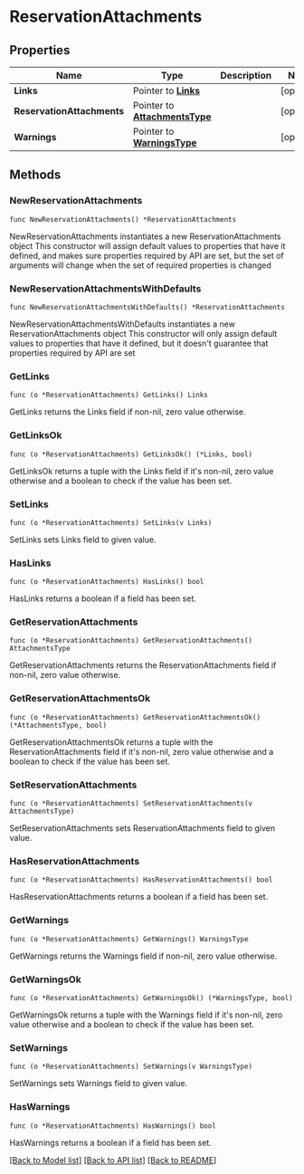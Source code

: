 # ReservationAttachments

## Properties

Name | Type | Description | Notes
------------ | ------------- | ------------- | -------------
**Links** | Pointer to [**Links**](Links.md) |  | [optional] 
**ReservationAttachments** | Pointer to [**AttachmentsType**](AttachmentsType.md) |  | [optional] 
**Warnings** | Pointer to [**WarningsType**](WarningsType.md) |  | [optional] 

## Methods

### NewReservationAttachments

`func NewReservationAttachments() *ReservationAttachments`

NewReservationAttachments instantiates a new ReservationAttachments object
This constructor will assign default values to properties that have it defined,
and makes sure properties required by API are set, but the set of arguments
will change when the set of required properties is changed

### NewReservationAttachmentsWithDefaults

`func NewReservationAttachmentsWithDefaults() *ReservationAttachments`

NewReservationAttachmentsWithDefaults instantiates a new ReservationAttachments object
This constructor will only assign default values to properties that have it defined,
but it doesn't guarantee that properties required by API are set

### GetLinks

`func (o *ReservationAttachments) GetLinks() Links`

GetLinks returns the Links field if non-nil, zero value otherwise.

### GetLinksOk

`func (o *ReservationAttachments) GetLinksOk() (*Links, bool)`

GetLinksOk returns a tuple with the Links field if it's non-nil, zero value otherwise
and a boolean to check if the value has been set.

### SetLinks

`func (o *ReservationAttachments) SetLinks(v Links)`

SetLinks sets Links field to given value.

### HasLinks

`func (o *ReservationAttachments) HasLinks() bool`

HasLinks returns a boolean if a field has been set.

### GetReservationAttachments

`func (o *ReservationAttachments) GetReservationAttachments() AttachmentsType`

GetReservationAttachments returns the ReservationAttachments field if non-nil, zero value otherwise.

### GetReservationAttachmentsOk

`func (o *ReservationAttachments) GetReservationAttachmentsOk() (*AttachmentsType, bool)`

GetReservationAttachmentsOk returns a tuple with the ReservationAttachments field if it's non-nil, zero value otherwise
and a boolean to check if the value has been set.

### SetReservationAttachments

`func (o *ReservationAttachments) SetReservationAttachments(v AttachmentsType)`

SetReservationAttachments sets ReservationAttachments field to given value.

### HasReservationAttachments

`func (o *ReservationAttachments) HasReservationAttachments() bool`

HasReservationAttachments returns a boolean if a field has been set.

### GetWarnings

`func (o *ReservationAttachments) GetWarnings() WarningsType`

GetWarnings returns the Warnings field if non-nil, zero value otherwise.

### GetWarningsOk

`func (o *ReservationAttachments) GetWarningsOk() (*WarningsType, bool)`

GetWarningsOk returns a tuple with the Warnings field if it's non-nil, zero value otherwise
and a boolean to check if the value has been set.

### SetWarnings

`func (o *ReservationAttachments) SetWarnings(v WarningsType)`

SetWarnings sets Warnings field to given value.

### HasWarnings

`func (o *ReservationAttachments) HasWarnings() bool`

HasWarnings returns a boolean if a field has been set.


[[Back to Model list]](../README.md#documentation-for-models) [[Back to API list]](../README.md#documentation-for-api-endpoints) [[Back to README]](../README.md)


